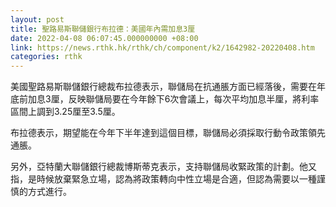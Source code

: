 ```yaml
---
layout: post
title: 聖路易斯聯儲銀行布拉德：美國年內需加息3厘
date: 2022-04-08 06:07:45.000000000 +08:00
link: https://news.rthk.hk/rthk/ch/component/k2/1642982-20220408.htm
categories: rthk
---
```


美國聖路易斯聯儲銀行總裁布拉德表示，聯儲局在抗通脹方面已經落後，需要在年底前加息3厘，反映聯儲局要在今年餘下6次會議上，每次平均加息半厘，將利率區間上調到3.25厘至3.5厘。

布拉德表示，期望能在今年下半年達到這個目標，聯儲局必須採取行動令政策領先通脹。

另外，亞特蘭大聯儲銀行總裁博斯蒂克表示，支持聯儲局收緊政策的計劃。他又指，是時候放棄緊急立場，認為將政策轉向中性立場是合適，但認為需要以一種謹慎的方式進行。
